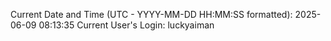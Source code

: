 Current Date and Time (UTC - YYYY-MM-DD HH:MM:SS formatted): 2025-06-09 08:13:35
Current User's Login: luckyaiman
